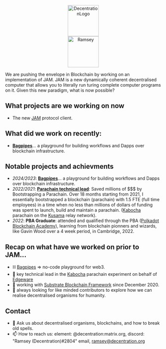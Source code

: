<center><img src="https://user-images.githubusercontent.com/45230082/142871333-a25292f4-1db4-428f-b1c3-5e493520baed.png" alt="DecentrationLogo" width="100"/></center>
<center><img src="https://drive.google.com/uc?export=view&id=15r50NY9VwdESE6c36dxoPPi0Z20fMbDc" alt="Ramsey" width="100"/></center>


We are pushing the envelope in Blockchain by working on an implementation of JAM. 
JAM is a new dynamically coherent decentralised computer that allows you to literally run turing complete computer programs on it. 
Given this new paradigm, what is now possible?

## What projects are we working on now
- The new [JAM](https://jam.web3.foundation) protocol client.

## What did we work on recently:
- **[Bagpipes](https://bagpipes.io)**... a playground for building workflows and Dapps over blockchain infrastructure.

## Notable projects and achievments
- _2024/2023_: **[Bagpipes](https://bagpipes.io)**... a playground for building workflows and Dapps over blockchain infrastructure.
- _2022/2021_: **[Parachain technical lead](https://gov.edgewa.re/discussion/2515-kabocha-technical-steward-proposal-referenda-funding)**: Saved millions of $$$ by Bootstrapping a Parachain. Over 18 months starting from 2021, I essentially bootstrapped a blockchain (parachain) with 1.5 FTE (full time employees) in a time when no less than millions of dollars of funding was spent to launch, build and maintain a parachain. ([Kabocha](https://github.com/Kabocha-Network/) parachain on the [Kusama](https://kusama.network) relay network).
- _2022_:      **PBA Graduate**: attended and qualified through the PBA ([Polkadot Blockchain Academy](https://polkadot.academy)), learning from blockchain pionners and wizards, like Gavin Wood over a 4 week period, in Cambridge, 2022. 

## Recap on what have we worked on prior to JAM...
- ⛓️ [Bagpipes](https://bagpipes.io) => no-code playground for web3. 
- 🔭 key technical lead in the [Kabocha](https://github.com/Kabocha-Network/) parachain experiment on behalf of [Edgeware](https://edgewa.re)
- 🌱 working with [Substrate Blockchain Framework](https://substrate.dev) since December 2020.
- 👯 always looking for like minded contributors to explore how we can realise decentralised organisms for humanity.

## Contact
- 💬 Ask us about decentralised organisms, blockchains, and how to break old spells. 
- 📫 How to reach us: element: @decentration:matrix.org, discord: "Ramsey (Decentration)#2804" email, ramsey@decentration.org

